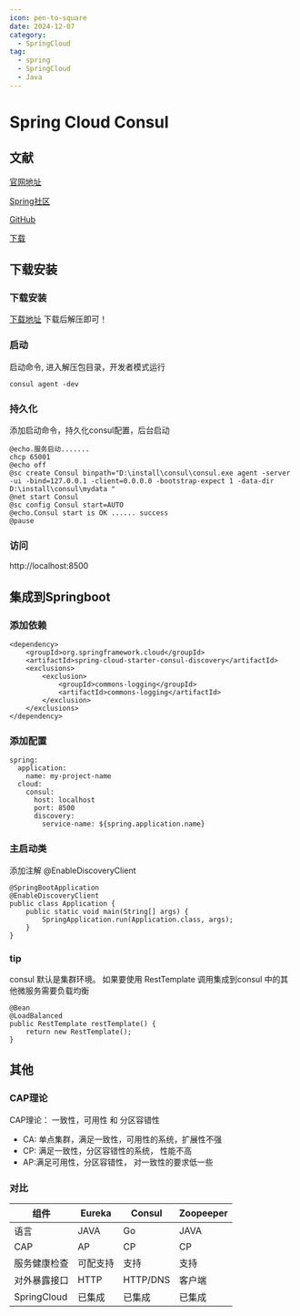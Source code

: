 ```yaml
---
icon: pen-to-square
date: 2024-12-07
category:
  - SpringCloud
tag:
  - spring
  - SpringCloud
  - Java
---
```


# Spring Cloud Consul

## 文献
[官网地址](https://consul.io)

[Spring社区](https://docs.spring.io/spring-cloud-consul/reference/)

[GitHub](https://github.com/spring-cloud/spring-cloud-consul)

[下载](https://developer.hashicorp.com/consul/install)

## 下载安装

### 下载安装
[下载地址](https://developer.hashicorp.com/consul/install#windows)
下载后解压即可！

### 启动
启动命令, 进入解压包目录，开发者模式运行
```
consul agent -dev
```
### 持久化
添加启动命令，持久化consul配置，后台启动
```
@echo.服务启动.......
chcp 65001
@echo off
@sc create Consul binpath="D:\install\consul\consul.exe agent -server -ui -bind=127.0.0.1 -client=0.0.0.0 -bootstrap-expect 1 -data-dir D:\install\consul\mydata "
@net start Consul
@sc config Consul start=AUTO
@echo.Consul start is OK ...... success
@pause
```

### 访问
http://localhost:8500


## 集成到Springboot

### 添加依赖

```
<dependency>
    <groupId>org.springframework.cloud</groupId>
    <artifactId>spring-cloud-starter-consul-discovery</artifactId>
    <exclusions>
        <exclusion>
            <groupId>commons-logging</groupId>
            <artifactId>commons-logging</artifactId>
        </exclusion>
    </exclusions>
</dependency>
```

### 添加配置
```
spring:
  application: 
    name: my-project-name
  cloud:
    consul:
      host: localhost
      port: 8500
      discovery:
        service-name: ${spring.application.name}
```

### 主启动类
添加注解 @EnableDiscoveryClient
```
@SpringBootApplication
@EnableDiscoveryClient
public class Application {
    public static void main(String[] args) {
        SpringApplication.run(Application.class, args);
    }
}
```

### tip
consul 默认是集群环境。
如果要使用 RestTemplate 调用集成到consul 中的其他微服务需要负载均衡
```
@Bean
@LoadBalanced
public RestTemplate restTemplate() {
    return new RestTemplate();
}
``` 

## 其他
### CAP理论
CAP理论： 一致性，可用性 和 分区容错性
- CA: 单点集群，满足一致性，可用性的系统，扩展性不强
- CP: 满足一致性，分区容错性的系统， 性能不高
- AP:满足可用性，分区容错性， 对一致性的要求低一些

###  对比
| 组件 | Eureka | Consul | Zoopeeper | 
| --- | --- | --- | --- |
|语言 |JAVA | Go | JAVA | 
|CAP |AP |CP |CP | 
|服务健康检查 |可配支持 |支持 |支持 | 
|对外暴露接口 |HTTP |HTTP/DNS |客户端 | 
|SpringCloud |已集成 |已集成 |已集成 | 